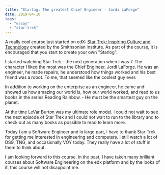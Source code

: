 ```yaml
---
title: "Starlog: The greatest Chief Engineer - Jordi LaForge"
date: 2019-04-10
tags:
  - "essay"
  - "star-trek"
---
```


A really cool course just started on edX: [Star Trek: Inspiring Culture and Technology](https://www.edx.org/course/star-trek-inspiring-culture-and-technology) created by the Smithsonian Institute. As part of the course, it is encouraged that you start to create your own "Starlog".

I started watching Star Trek - the next generation when I was 7. The character I liked the most was the Chief Engineer, Jordi LaForge. He was an engineer, he made repairs, he understood how things worked and his best friend was a robot. To me, that seemed like the coolest guy ever.

In addition to working on the enterprise as an engineer, he came and showed us how amazing our world is, how our world worked, and read to us books in the series Reading Rainbow. - He must be the smartest guy on the planet.

At the time LeVar Burton was my ultimate role model. I could not wait to see the next episode of Star Trek and I could not wait to run to the library and to check out as many books as possible to read to learn more.

Today I am a Software Engineer and in large part, I have to thank Star Trek for getting me interested in engineering and computers. I still watch a lot of DS9, TNG, and occasionally VOY today. They really have a lot of stuff in them to think about.

I am looking forward to this course. In the past, I have taken many brilliant courses about Software Engineering on the edx platform and by the looks of it, this course will not disappoint me.
